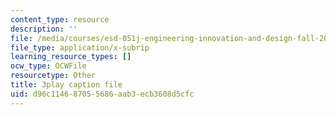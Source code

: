 ```yaml
---
content_type: resource
description: ''
file: /media/courses/esd-051j-engineering-innovation-and-design-fall-2012/d96c114687055686aab3ecb3608d5cfc_J1T7FwXryDE.vtt
file_type: application/x-subrip
learning_resource_types: []
ocw_type: OCWFile
resourcetype: Other
title: 3play caption file
uid: d96c1146-8705-5686-aab3-ecb3608d5cfc
---
```

